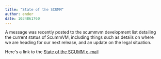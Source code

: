 ```yaml
---
title: "State of the SCUMM"
author: ender
date: 1034861760
---
```


A message was recently posted to the scummvm development list detailing the current status of ScummVM, including things such as details on where we are heading for our next release, and an update on the legal situation.  
  
Here's a link to the [State of the SCUMM e-mail](http://www.scummvm.org/status.php)
